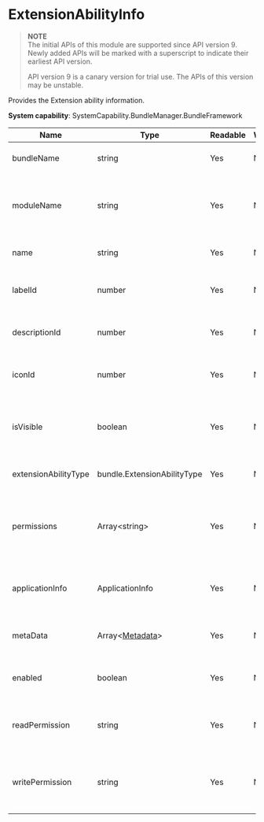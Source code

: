 # ExtensionAbilityInfo



> **NOTE**<br>
> The initial APIs of this module are supported since API version 9. Newly added APIs will be marked with a superscript to indicate their earliest API version.
>
> API version 9 is a canary version for trial use. The APIs of this version may be unstable.



Provides the Extension ability information.



**System capability**: SystemCapability.BundleManager.BundleFramework

| Name                | Type                                                | Readable| Writable| Description                                              |
| -------------------- | ---------------------------------------------------- | ---- | ---- | -------------------------------------------------- |
| bundleName           | string                                               | Yes  | No  | Bundle name of the application.                                          |
| moduleName           | string                                               | Yes  | No  | Name of the HAP file to which the Extension ability belongs.                 |
| name                 | string                                               | Yes  | No  | Name of the Extension ability.                              |
| labelId              | number                                               | Yes  | No  | Label ID of the Extension ability.                          |
| descriptionId        | number                                               | Yes  | No  | Description ID of the Extension ability.                          |
| iconId               | number                                               | Yes  | No  | Icon ID of the Extension ability.                          |
| isVisible            | boolean                                              | Yes  | No  | Whether the Extension ability can be called by other applications.        |
| extensionAbilityType | bundle.ExtensionAbilityType                          | Yes  | No  | Type of the Extension ability.                              |
| permissions          | Array\<string>                                       | Yes  | No  | Permissions required for other applications to call the Extension ability.|
| applicationInfo      | ApplicationInfo | Yes  | No  | Application information of the Extension ability.                                |
| metaData             | Array\<[Metadata](js-apis-bundle-Metadata.md)>       | Yes  | No  | Metadata of the Extension ability.                          |
| enabled              | boolean                                              | Yes  | No  | Whether the Extension ability is enabled.                          |
| readPermission       | string                                               | Yes  | No  | Permission required for reading the Extension ability data.                |
| writePermission      | string                                               | Yes  | No  | Permission required for writing data to the Extension ability.                |
